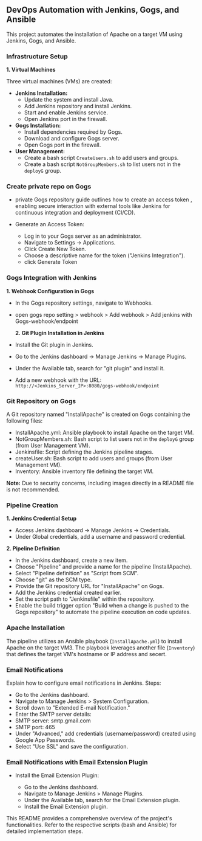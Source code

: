 ## DevOps Automation with Jenkins, Gogs, and Ansible

This project automates the installation of Apache on a target VM using Jenkins, Gogs, and Ansible.

### Infrastructure Setup

**1. Virtual Machines**

Three virtual machines (VMs) are created:

* **Jenkins Installation:**
    * Update the system and install Java.
    * Add Jenkins repository and install Jenkins.
    * Start and enable Jenkins service.
    * Open Jenkins port in the firewall.
* **Gogs Installation:**
    * Install dependencies required by Gogs.
    * Download and configure Gogs server.
    * Open Gogs port in the firewall.
* **User Management:**
    * Create a bash script `CreateUsers.sh` to add users and groups.
    * Create a bash script `NotGroupMembers.sh` to list users not in the `deployG` group.

### Create private repo on Gogs
* private Gogs repository
guide outlines how to create an access token , enabling secure interaction with external tools like Jenkins for continuous integration and deployment (CI/CD).

* Generate an Access Token:

   * Log in to your Gogs server as an administrator.
   * Navigate to Settings -> Applications.
   * Click Create New Token.
   * Choose a descriptive name for the token ("Jenkins Integration").
   * click Generate Token
### Gogs Integration with Jenkins

 **1. Webhook Configuration in Gogs**

* In the Gogs repository settings, navigate to Webhooks.
* open gogs repo setting > webhook > Add webhook > Add jenkins with Gogs-webhook/endpoint

  **2. Git Plugin Installation in Jenkins**

* Install the Git plugin in Jenkins.
* Go to the Jenkins dashboard -> Manage Jenkins -> Manage Plugins.
* Under the Available tab, search for "git plugin" and install it.
* Add a new webhook with the URL: `http://<Jenkins_Server_IP>:8080/gogs-webhook/endpoint`



### Git Repository on Gogs

A Git repository named "InstallApache" is created on Gogs containing the following files:

* InstallApache.yml: Ansible playbook to install Apache on the target VM.
* NotGroupMembers.sh: Bash script to list users not in the `deployG` group (from User Management VM).
* Jenkinsfile: Script defining the Jenkins pipeline stages.
* createUser.sh: Bash script to add users and groups (from User Management VM).
* Inventory: Ansible inventory file defining the target VM.

**Note:** Due to security concerns, including images directly in a README file is not recommended. 

### Pipeline Creation

**1. Jenkins Credential Setup**

* Access Jenkins dashboard -> Manage Jenkins -> Credentials.
* Under Global credentials, add a username and password credential.

**2. Pipeline Definition**

* In the Jenkins dashboard, create a new item.
* Choose "Pipeline" and provide a name for the pipeline (InstallApache).
* Select "Pipeline definition" as "Script from SCM".
* Choose "git" as the SCM type.
* Provide the Git repository URL for "InstallApache" on Gogs.
* Add the Jenkins credential created earlier.
* Set the script path to "Jenkinsfile" within the repository.
* Enable the build trigger option "Build when a change is pushed to the Gogs repository" to automate the pipeline execution on code updates.

### Apache Installation

The pipeline utilizes an Ansible playbook (`InstallApache.yml`) to install Apache on the target VM3. The playbook leverages another file (`Inventory`) that defines the target VM's hostname or IP address and secert.

### Email Notifications

Explain how to configure email notifications in Jenkins.
Steps:

* Go to the Jenkins dashboard.
* Navigate to Manage Jenkins > System Configuration.
* Scroll down to "Extended E-mail Notification."
* Enter the SMTP server details:
* SMTP server: smtp.gmail.com
* SMTP port: 465
* Under "Advanced," add credentials (username/password) created using Google App Passwords.
* Select "Use SSL" and save the configuration.

### Email Notifications with Email Extension Plugin

* Install the Email Extension Plugin:

  * Go to the Jenkins dashboard.
  * Navigate to Manage Jenkins > Manage Plugins.
  * Under the Available tab, search for the Email Extension plugin.
  * Install the Email Extension plugin.

This README provides a comprehensive overview of the project's functionalities. Refer to the respective scripts (bash and Ansible) for detailed implementation steps.
